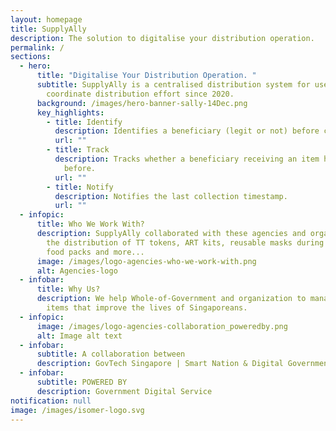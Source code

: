 ```yaml
---
layout: homepage
title: SupplyAlly
description: The solution to digitalise your distribution operation.
permalink: /
sections:
  - hero:
      title: "Digitalise Your Distribution Operation. "
      subtitle: SupplyAlly is a centralised distribution system for users to
        coordinate distribution effort since 2020.
      background: /images/hero-banner-sally-14Dec.png
      key_highlights:
        - title: Identify
          description: Identifies a beneficiary (legit or not) before collection.
          url: ""
        - title: Track
          description: Tracks whether a beneficiary receiving an item has received it
            before.
          url: ""
        - title: Notify
          description: Notifies the last collection timestamp.
          url: ""
  - infopic:
      title: Who We Work With?
      description: SupplyAlly collaborated with these agencies and organization for
        the distribution of TT tokens, ART kits, reusable masks during covid-19,
        food packs and more...
      image: /images/logo-agencies-who-we-work-with.png
      alt: Agencies-logo
  - infobar:
      title: Why Us?
      description: We help Whole-of-Government and organization to manage & distribute
        items that improve the lives of Singaporeans.
  - infopic:
      image: /images/logo-agencies-collaboration_poweredby.png
      alt: Image alt text
  - infobar:
      subtitle: A collaboration between
      description: GovTech Singapore | Smart Nation & Digital Government Office | SGUnited
  - infobar:
      subtitle: POWERED BY
      description: Government Digital Service
notification: null
image: /images/isomer-logo.svg
---
```

